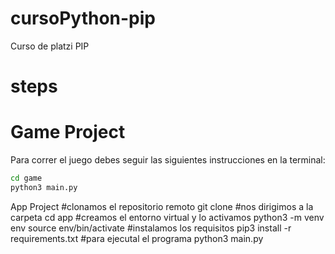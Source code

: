 # cursoPython-pip
Curso de platzi PIP

# steps

# Game Project

Para correr el juego debes seguir las siguientes instrucciones en la terminal:

```sh
cd game
python3 main.py
```

App Project
#clonamos el repositorio remoto
git clone 
#nos dirigimos a la carpeta
cd app
#creamos el entorno virtual y lo activamos
python3 -m venv env
source env/bin/activate
#instalamos los requisitos
pip3 install -r requirements.txt
#para ejecutal el programa
python3 main.py

